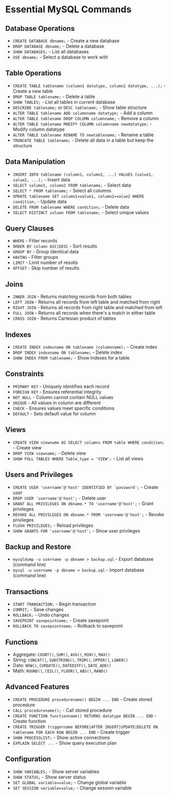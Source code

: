 # Essential MySQL Commands

## Database Operations
- `CREATE DATABASE dbname;` - Create a new database
- `DROP DATABASE dbname;` - Delete a database
- `SHOW DATABASES;` - List all databases
- `USE dbname;` - Select a database to work with

## Table Operations
- `CREATE TABLE tablename (column1 datatype, column2 datatype, ...);` - Create a new table
- `DROP TABLE tablename;` - Delete a table
- `SHOW TABLES;` - List all tables in current database
- `DESCRIBE tablename;` or `DESC tablename;` - Show table structure
- `ALTER TABLE tablename ADD columnname datatype;` - Add a column
- `ALTER TABLE tablename DROP COLUMN columnname;` - Remove a column
- `ALTER TABLE tablename MODIFY COLUMN columnname newdatatype;` - Modify column datatype
- `ALTER TABLE tablename RENAME TO newtablename;` - Rename a table
- `TRUNCATE TABLE tablename;` - Delete all data in a table but keep the structure

## Data Manipulation
- `INSERT INTO tablename (column1, column2, ...) VALUES (value1, value2, ...);` - Insert data
- `SELECT column1, column2 FROM tablename;` - Select data
- `SELECT * FROM tablename;` - Select all columns
- `UPDATE tablename SET column1=value1, column2=value2 WHERE condition;` - Update data
- `DELETE FROM tablename WHERE condition;` - Delete data
- `SELECT DISTINCT column FROM tablename;` - Select unique values

## Query Clauses
- `WHERE` - Filter records
- `ORDER BY column ASC|DESC` - Sort results
- `GROUP BY` - Group identical data
- `HAVING` - Filter groups
- `LIMIT` - Limit number of results
- `OFFSET` - Skip number of results

## Joins
- `INNER JOIN` - Returns matching records from both tables
- `LEFT JOIN` - Returns all records from left table and matched from right
- `RIGHT JOIN` - Returns all records from right table and matched from left
- `FULL JOIN` - Returns all records when there's a match in either table
- `CROSS JOIN` - Returns Cartesian product of tables

## Indexes
- `CREATE INDEX indexname ON tablename (columnname);` - Create index
- `DROP INDEX indexname ON tablename;` - Delete index
- `SHOW INDEX FROM tablename;` - Show indexes for a table

## Constraints
- `PRIMARY KEY` - Uniquely identifies each record
- `FOREIGN KEY` - Ensures referential integrity
- `NOT NULL` - Column cannot contain NULL values
- `UNIQUE` - All values in column are different
- `CHECK` - Ensures values meet specific conditions
- `DEFAULT` - Sets default value for column

## Views
- `CREATE VIEW viewname AS SELECT columns FROM table WHERE condition;` - Create view
- `DROP VIEW viewname;` - Delete view
- `SHOW FULL TABLES WHERE Table_type = 'VIEW';` - List all views

## Users and Privileges
- `CREATE USER 'username'@'host' IDENTIFIED BY 'password';` - Create user
- `DROP USER 'username'@'host';` - Delete user
- `GRANT ALL PRIVILEGES ON dbname.* TO 'username'@'host';` - Grant privileges
- `REVOKE ALL PRIVILEGES ON dbname.* FROM 'username'@'host';` - Revoke privileges
- `FLUSH PRIVILEGES;` - Reload privileges
- `SHOW GRANTS FOR 'username'@'host';` - Show user privileges

## Backup and Restore
- `mysqldump -u username -p dbname > backup.sql` - Export database (command line)
- `mysql -u username -p dbname < backup.sql` - Import database (command line)

## Transactions
- `START TRANSACTION;` - Begin transaction
- `COMMIT;` - Save changes
- `ROLLBACK;` - Undo changes
- `SAVEPOINT savepointname;` - Create savepoint
- `ROLLBACK TO savepointname;` - Rollback to savepoint

## Functions
- Aggregate: `COUNT()`, `SUM()`, `AVG()`, `MIN()`, `MAX()`
- String: `CONCAT()`, `SUBSTRING()`, `TRIM()`, `UPPER()`, `LOWER()`
- Date: `NOW()`, `CURDATE()`, `DATEDIFF()`, `DATE_ADD()`
- Math: `ROUND()`, `CEIL()`, `FLOOR()`, `ABS()`, `RAND()`

## Advanced Features
- `CREATE PROCEDURE procedurename() BEGIN ... END` - Create stored procedure
- `CALL procedurename();` - Call stored procedure
- `CREATE FUNCTION functionname() RETURNS datatype BEGIN ... END` - Create function
- `CREATE TRIGGER triggername BEFORE|AFTER INSERT|UPDATE|DELETE ON tablename FOR EACH ROW BEGIN ... END` - Create trigger
- `SHOW PROCESSLIST;` - Show active connections
- `EXPLAIN SELECT ...` - Show query execution plan

## Configuration
- `SHOW VARIABLES;` - Show server variables
- `SHOW STATUS;` - Show server status
- `SET GLOBAL variable=value;` - Change global variable
- `SET SESSION variable=value;` - Change session variable